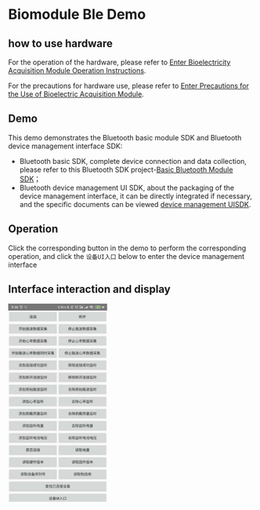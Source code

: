 # Biomodule Ble Demo

## how to use hardware
For the operation of the hardware, please refer to [Enter Bioelectricity Acquisition Module Operation Instructions](https://docs.affectivecloud.com/📲蓝牙采集模块/回车生物电蓝牙采集模块操作说明.html).

For the precautions for hardware use, please refer to [Enter Precautions for the Use of Bioelectric Acquisition Module](https://docs.affectivecloud.com/📲蓝牙采集模块/回车蓝牙生物电采集模块使用注意事项.html).

## Demo

This demo demonstrates the Bluetooth basic module SDK and Bluetooth device management interface SDK:
* Bluetooth basic SDK, complete device connection and data collection, please refer to this Bluetooth SDK project-[Basic Bluetooth Module SDK](/ble/README_EN.md)；
* Bluetooth device management UI SDK, about the packaging of the device management interface, it can be directly integrated if necessary, and the specific documents can be viewed [device management UISDK](https://github.com/Entertech/Enter-Biomodule-BLE-Android-SDK/tree/master/bleuisdk).

## Operation
Click the corresponding button in the demo to perform the corresponding operation, and click the `设备UI入口` below to enter the device management interface
## Interface interaction and display

<img src="/docimage/demo.jpeg" width="40%">

